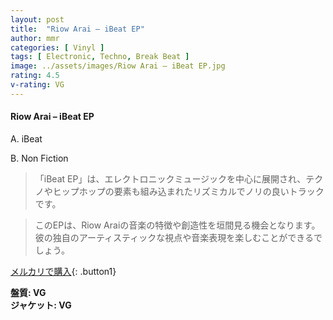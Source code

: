 ```yaml
---
layout: post
title:  "Riow Arai – iBeat EP"
author: mmr
categories: [ Vinyl ]
tags: [ Electronic, Techno, Break Beat ]
image: ../assets/images/Riow Arai – iBeat EP.jpg
rating: 4.5
v-rating: VG
---
```


#### Riow Arai – iBeat EP


A. iBeat


B. Non Fiction


> 「iBeat EP」は、エレクトロニックミュージックを中心に展開され、テクノやヒップホップの要素も組み込まれたリズミカルでノリの良いトラックです。

> このEPは、Riow Araiの音楽の特徴や創造性を垣間見る機会となります。彼の独自のアーティスティックな視点や音楽表現を楽しむことができるでしょう。


[メルカリで購入](https://jp.mercari.com/item/m37746721700){: .button1}


<div class="mt-4 mb-4 d-flex align-items-center">
<strong class="mr-1">盤質: VG</strong>
</div>
<div class="mt-4 mb-4 d-flex align-items-center">
<strong class="mr-1">ジャケット: VG</strong>
</div>
